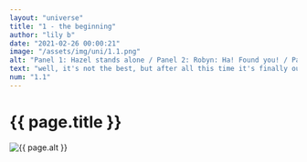 ```yaml
--- 
layout: "universe" 
title: "1 - the beginning" 
author: "lily b" 
date: "2021-02-26 00:00:21" 
image: "/assets/img/uni/1.1.png" 
alt: "Panel 1: Hazel stands alone / Panel 2: Robyn: Ha! Found you! / Panel 3: Hazel: Robyn? What are you doing here? - Robyn: Looking for you. What are *you* doing out here anyway? / Panel 4: Hazel: Oh, just thinking." 
text: "well, it's not the best, but after all this time it's finally out there. it's refreshing to have finally published this" 
num: "1.1" 
--- 
```

 
<h1>{{ page.title }}</h1> 
<img src="{{ page.image }}" alt="{{ page.alt }}" title="{{ page.text }}"> 
